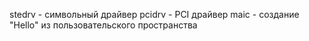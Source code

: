 stedrv - символьный драйвер
pcidrv - PCI драйвер
maic - создание "Hello" из пользовательского пространства
